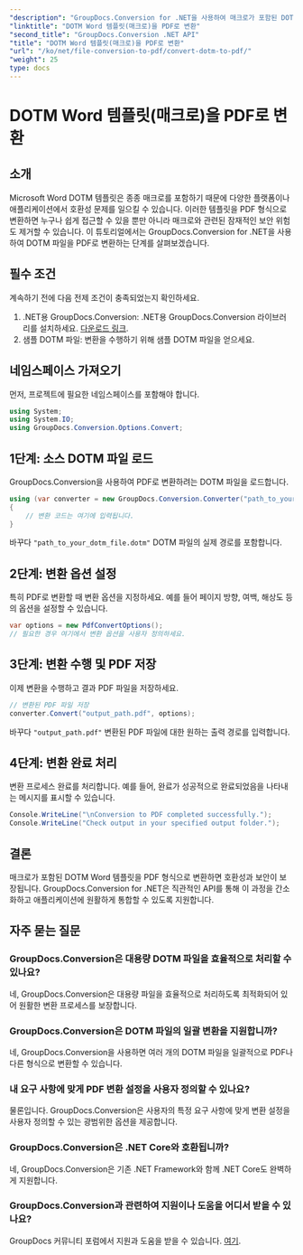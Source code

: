 ```yaml
---
"description": "GroupDocs.Conversion for .NET을 사용하여 매크로가 포함된 DOTM Word 템플릿을 손쉽게 PDF로 변환하세요. 간단한 단계로 호환성과 보안을 확보하세요."
"linktitle": "DOTM Word 템플릿(매크로)을 PDF로 변환"
"second_title": "GroupDocs.Conversion .NET API"
"title": "DOTM Word 템플릿(매크로)을 PDF로 변환"
"url": "/ko/net/file-conversion-to-pdf/convert-dotm-to-pdf/"
"weight": 25
type: docs
---
```

# DOTM Word 템플릿(매크로)을 PDF로 변환

## 소개
Microsoft Word DOTM 템플릿은 종종 매크로를 포함하기 때문에 다양한 플랫폼이나 애플리케이션에서 호환성 문제를 일으킬 수 있습니다. 이러한 템플릿을 PDF 형식으로 변환하면 누구나 쉽게 접근할 수 있을 뿐만 아니라 매크로와 관련된 잠재적인 보안 위험도 제거할 수 있습니다. 이 튜토리얼에서는 GroupDocs.Conversion for .NET을 사용하여 DOTM 파일을 PDF로 변환하는 단계를 살펴보겠습니다.
## 필수 조건
계속하기 전에 다음 전제 조건이 충족되었는지 확인하세요.
1. .NET용 GroupDocs.Conversion: .NET용 GroupDocs.Conversion 라이브러리를 설치하세요. [다운로드 링크](https://releases.groupdocs.com/conversion/net/). 
2. 샘플 DOTM 파일: 변환을 수행하기 위해 샘플 DOTM 파일을 얻으세요.

## 네임스페이스 가져오기
먼저, 프로젝트에 필요한 네임스페이스를 포함해야 합니다.
```csharp
using System;
using System.IO;
using GroupDocs.Conversion.Options.Convert;
```
## 1단계: 소스 DOTM 파일 로드
GroupDocs.Conversion을 사용하여 PDF로 변환하려는 DOTM 파일을 로드합니다.
```csharp
using (var converter = new GroupDocs.Conversion.Converter("path_to_your_dotm_file.dotm"))
{
    // 변환 코드는 여기에 입력됩니다.
}
```
바꾸다 `"path_to_your_dotm_file.dotm"` DOTM 파일의 실제 경로를 포함합니다.
## 2단계: 변환 옵션 설정
특히 PDF로 변환할 때 변환 옵션을 지정하세요. 예를 들어 페이지 방향, 여백, 해상도 등의 옵션을 설정할 수 있습니다.
```csharp
var options = new PdfConvertOptions();
// 필요한 경우 여기에서 변환 옵션을 사용자 정의하세요.
```
## 3단계: 변환 수행 및 PDF 저장
이제 변환을 수행하고 결과 PDF 파일을 저장하세요.
```csharp
// 변환된 PDF 파일 저장
converter.Convert("output_path.pdf", options);
```
바꾸다 `"output_path.pdf"` 변환된 PDF 파일에 대한 원하는 출력 경로를 입력합니다.
## 4단계: 변환 완료 처리
변환 프로세스 완료를 처리합니다. 예를 들어, 완료가 성공적으로 완료되었음을 나타내는 메시지를 표시할 수 있습니다.
```csharp
Console.WriteLine("\nConversion to PDF completed successfully.");
Console.WriteLine("Check output in your specified output folder.");
```

## 결론
매크로가 포함된 DOTM Word 템플릿을 PDF 형식으로 변환하면 호환성과 보안이 보장됩니다. GroupDocs.Conversion for .NET은 직관적인 API를 통해 이 과정을 간소화하고 애플리케이션에 원활하게 통합할 수 있도록 지원합니다.
## 자주 묻는 질문
### GroupDocs.Conversion은 대용량 DOTM 파일을 효율적으로 처리할 수 있나요?
네, GroupDocs.Conversion은 대용량 파일을 효율적으로 처리하도록 최적화되어 있어 원활한 변환 프로세스를 보장합니다.
### GroupDocs.Conversion은 DOTM 파일의 일괄 변환을 지원합니까?
네, GroupDocs.Conversion을 사용하면 여러 개의 DOTM 파일을 일괄적으로 PDF나 다른 형식으로 변환할 수 있습니다.
### 내 요구 사항에 맞게 PDF 변환 설정을 사용자 정의할 수 있나요?
물론입니다. GroupDocs.Conversion은 사용자의 특정 요구 사항에 맞게 변환 설정을 사용자 정의할 수 있는 광범위한 옵션을 제공합니다.
### GroupDocs.Conversion은 .NET Core와 호환됩니까?
네, GroupDocs.Conversion은 기존 .NET Framework와 함께 .NET Core도 완벽하게 지원합니다.
### GroupDocs.Conversion과 관련하여 지원이나 도움을 어디서 받을 수 있나요?
GroupDocs 커뮤니티 포럼에서 지원과 도움을 받을 수 있습니다. [여기](https://forum.groupdocs.com/c/conversion/11).